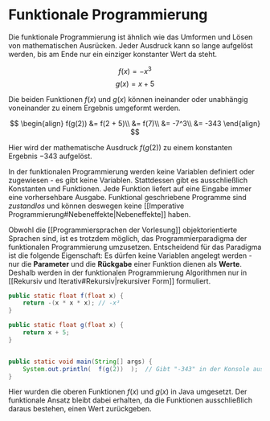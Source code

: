 # Funktionale Programmierung
Die funktionale Programmierung ist ähnlich wie das Umformen und Lösen von mathematischen Ausrücken. Jeder Ausdruck kann so lange aufgelöst werden, bis am Ende nur ein einziger konstanter Wert da steht.

$$f(x) = -x^3$$
$$g(x) = x + 5$$

Die beiden Funktionen $f(x)$ und $g(x)$ können ineinander oder unabhängig voneinander zu einem Ergebnis umgeformt werden.

$$
\begin{align}
f(g(2)) &= f(2 + 5)\\
&= f(7)\\
&= -7^3\\
&= -343
\end{align}
$$

Hier wird der mathematische Ausdruck $f(g(2))$ zu einem konstanten Ergebnis $-343$ aufgelöst.

In der funktionalen Programmierung werden keine Variablen definiert oder zugewiesen - es gibt keine Variablen. Stattdessen gibt es ausschließlich Konstanten und Funktionen. Jede Funktion liefert auf eine Eingabe immer eine vorhersehbare Ausgabe. Funktional geschriebene Programme sind *zustandlos* und können deswegen keine [[Imperative Programmierung#Nebeneffekte|Nebeneffekte]] haben.

Obwohl die [[Programmiersprachen der Vorlesung]] objektorientierte Sprachen sind, ist es trotzdem möglich, das Programmierparadigma der funktionalen Programmierung umzusetzen. Entscheidend für das Paradigma ist die folgende Eigenschaft: Es dürfen keine Variablen angelegt werden - nur die **Parameter** und die **Rückgabe** einer Funktion dienen als **Werte**. Deshalb werden in der funktionalen Programmierung Algorithmen nur in [[Rekursiv und Iterativ#Rekursiv|rekursiver Form]] formuliert.

```java
public static float f(float x) {
	return -(x * x * x); // -x³
}

public static float g(float x) {
	return x + 5;
}


public static void main(String[] args) {
	System.out.println(  f(g(2))  );  // Gibt "-343" in der Konsole aus
}
```

Hier wurden die oberen Funktionen $f(x)$ und $g(x)$ in Java umgesetzt. Der funktionale Ansatz bleibt dabei erhalten, da die Funktionen ausschließlich daraus bestehen, einen Wert zurückgeben.
